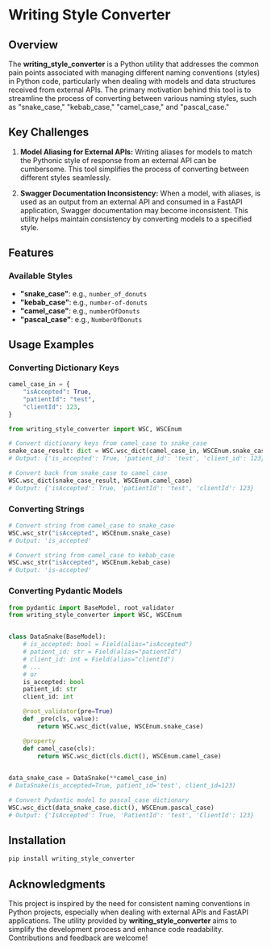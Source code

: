 # Writing Style Converter

## Overview

The **writing_style_converter** is a Python utility that addresses the common pain points associated with managing different naming conventions (styles) in Python code, particularly when dealing with models and data structures received from external APIs. The primary motivation behind this tool is to streamline the process of converting between various naming styles, such as "snake_case," "kebab_case," "camel_case," and "pascal_case."

## Key Challenges

1. **Model Aliasing for External APIs:**
   Writing aliases for models to match the Pythonic style of response from an external API can be cumbersome. This tool simplifies the process of converting between different styles seamlessly.

2. **Swagger Documentation Inconsistency:**
   When a model, with aliases, is used as an output from an external API and consumed in a FastAPI application, Swagger documentation may become inconsistent. This utility helps maintain consistency by converting models to a specified style.

## Features

### Available Styles

- **"snake_case"**: e.g., `number_of_donuts`
- **"kebab_case"**: e.g., `number-of-donuts`
- **"camel_case"**: e.g., `numberOfDonuts`
- **"pascal_case"**: e.g., `NumberOfDonuts`

## Usage Examples

### Converting Dictionary Keys

```python
camel_case_in = {
    "isAccepted": True,
    "patientId": "test",
    "clientId": 123,
}

from writing_style_converter import WSC, WSCEnum

# Convert dictionary keys from camel_case to snake_case
snake_case_result: dict = WSC.wsc_dict(camel_case_in, WSCEnum.snake_case) 
# Output: {'is_accepted': True, 'patient_id': 'test', 'client_id': 123}

# Convert back from snake_case to camel_case
WSC.wsc_dict(snake_case_result, WSCEnum.camel_case)
# Output: {'isAccepted': True, 'patientId': 'test', 'clientId': 123}
```

### Converting Strings

```python
# Convert string from camel_case to snake_case
WSC.wsc_str("isAccepted", WSCEnum.snake_case)
# Output: 'is_accepted'

# Convert string from camel_case to kebab_case
WSC.wsc_str("isAccepted", WSCEnum.kebab_case)
# Output: 'is-accepted'
```

### Converting Pydantic Models

```python
from pydantic import BaseModel, root_validator
from writing_style_converter import WSC, WSCEnum


class DataSnake(BaseModel):
    # is_accepted: bool = Field(alias="isAccepted")
    # patient_id: str = Field(alias="patientId")
    # client_id: int = Field(alias="clientId")
    # ...
    # or
    is_accepted: bool 
    patient_id: str 
    client_id: int

    @root_validator(pre=True)
    def _pre(cls, value):
        return WSC.wsc_dict(value, WSCEnum.snake_case)

    @property
    def camel_case(cls):
        return WSC.wsc_dict(cls.dict(), WSCEnum.camel_case)
        

data_snake_case = DataSnake(**camel_case_in) 
# DataSnake(is_accepted=True, patient_id='test', client_id=123)

# Convert Pydantic model to pascal_case dictionary
WSC.wsc_dict(data_snake_case.dict(), WSCEnum.pascal_case)
# Output: {'IsAccepted': True, 'PatientId': 'test', 'ClientId': 123}
```

## Installation

```bash
pip install writing_style_converter
```

## Acknowledgments

This project is inspired by the need for consistent naming conventions in Python projects, especially when dealing with external APIs and FastAPI applications. The utility provided by **writing_style_converter** aims to simplify the development process and enhance code readability. Contributions and feedback are welcome!